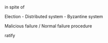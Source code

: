 
in spite of

Election - Distributed system - Byzantine system

Malicious failure / Normal failure
procedure

ratify

